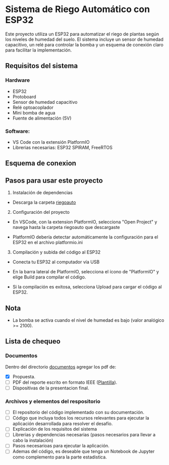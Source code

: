 # Sistema de Riego Automático con ESP32

Este proyecto utiliza un ESP32 para automatizar el riego de plantas según los niveles de humedad del suelo. El sistema incluye un sensor de humedad capacitivo, un relé para controlar la bomba y un esquema de conexión claro para facilitar la implementación.

## Requisitos del sistema

### Hardware
- ESP32
- Protoboard
- Sensor de humedad capacitivo
- Relé optoacoplador
- Mini bomba de agua
- Fuente de alimentación (5V)

### Software:
- VS Code con la extensión PlatformIO
- Librerias necesarias: ESP32 SPIRAM, FreeRTOS

## Esquema de conexion


## Pasos para usar este proyecto

1. Instalación de dependencias

- Descarga la carpeta [riegoauto](https://github.com/sebudea/proyectos_2024-2/tree/main/GR-08/riegoauto)

2. Configuración del proyecto

- En VSCode, con la extension PlatformIO, selecciona "Open Project" y navega hasta la carpeta riegoauto que descargaste

- PlatformIO debería detectar automáticamente la configuración para el ESP32 en el archivo platformio.ini

3. Compilación y subida del código al ESP32

- Conecta tu ESP32 al computador vía USB

- En la barra lateral de PlatformIO, selecciona el ícono de "PlatformIO" y elige Build para compilar el código.

- Si la compilación es exitosa, selecciona Upload para cargar el código al ESP32.

## Nota

- La bomba se activa cuando el nivel de humedad es bajo (valor analógico >= 2100).




## Lista de chequeo

### Documentos

Dentro del directorio [documentos](documentos/) agregar los pdf de:
- [x] Propuesta.
- [ ] PDF del reporte escrito en formato IEEE ([Plantilla](https://docs.google.com/document/d/1STlifdKxZfG4ckL1YRGXvTSxvrQErKwg9SXYhQl0JYo/edit?usp=sharing)).
- [ ] Dispositivas de la presentacion final.

### Archivos y elementos del respositorio

- [ ] El repositorio del código implementado con su documentación. 
- [ ] Código que incluya todos los recursos relevantes para ejecutar la aplicación desarrollada para resolver el desafío. 
- [ ] Explicación de los requisitos del sistema
- [ ] Librerias y dependencias necesarias (pasos necesarios para llevar a cabo la instalación)
- [ ] Pasos necesarioas para ejecutar la aplicación.
- [ ] Ademas del código, es deseable que tenga un Notebook de Jupyter como complemento para la parte estadistica.
